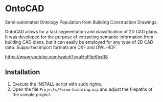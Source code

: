 # OntoCAD

Semi-automated Ontology Population from Building Construction Drawings.

OntoCAD allows for a fast segmentation and classification of 2D CAD plans. It was developed for the purpose of extracting semantic information from building CAD plans, but it can easily be employed for any type of 2D CAD data.
Supported import formats are DXF and OWL-RDF.

https://www.youtube.com/watch?v=uHoF5pKbxR8

## Installation

1. Execute the INSTALL script with sudo rights.
2. Open the file `Projects/Forum-building.ocp` and adjust the filepaths of the sample project.
